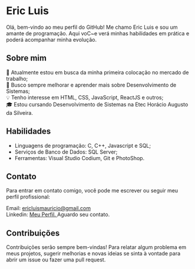 <h1>Eric Luis</h1>

<p>Olá, bem-vindo ao meu perfil do GitHub! Me chamo Eric Luis e sou um amante de programação. Aqui voC~e verá minhas habilidades em prática e poderá acompanhar minha evolução. </p>
<h2>Sobre mim</h2>

🔭 Atualmente estou em busca da minha primeira colocação no mercado de trabalho;<br>
🌱 Busco sempre melhorar e aprender mais sobre Desenvolvimento de Sistemas;<br>
💡 Tenho interesse em HTML, CSS, JavaScript, ReactJS e outros;<br>
🎓 Estou cursando Desenvolvimento de Sistemas na Etec Horácio Augusto da Silveira.<br>

<h2>Habilidades</h2>
<ul>
<li>Linguagens de programação: C, C++, Javascript e SQL;<br></li>
<li>Serviços de Banco de Dados: SQL Server;<br></li>
<li>Ferramentas: Visual Studio Codium, Git e PhotoShop.<br></li>
</ul>

<h2>Contato</h2>
Para entrar em contato comigo, você pode me escrever ou seguir meu perfil profissional:<br>

Email: ericluismauricio@gmail.com<br>
Linkedin: <a href="https://www.linkedin.com/in/eric-luis-da-silva-mauricio-142624279/"> Meu Perfil. </a>
Aguardo seu contato.

<h2>Contribuições</h2>
Contribuições serão sempre bem-vindas! Para relatar algum problema em meus projetos, sugerir melhorias e novas ideias se sinta à vontade para abrir um issue ou fazer uma pull request.
